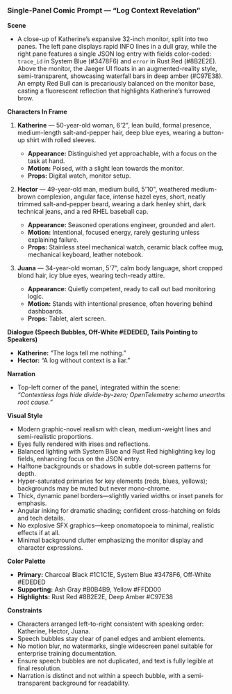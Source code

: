 ### Single-Panel Comic Prompt — “Log Context Revelation”

**Scene**  
- A close-up of Katherine’s expansive 32-inch monitor, split into two panes. The left pane displays rapid INFO lines in a dull gray, while the right pane features a single JSON log entry with fields color-coded: `trace_id` in System Blue (#3478F6) and `error` in Rust Red (#8B2E2E). Above the monitor, the Jaeger UI floats in an augmented-reality style, semi-transparent, showcasing waterfall bars in deep amber (#C97E38). An empty Red Bull can is precariously balanced on the monitor base, casting a fluorescent reflection that highlights Katherine’s furrowed brow.

**Characters In Frame**  
1. **Katherine** — 50-year-old woman, 6'2", lean build, formal presence, medium-length salt-and-pepper hair, deep blue eyes, wearing a button-up shirt with rolled sleeves.  
   - **Appearance:** Distinguished yet approachable, with a focus on the task at hand.  
   - **Motion:** Poised, with a slight lean towards the monitor.  
   - **Props:** Digital watch, monitor setup.

2. **Hector** — 49-year-old man, medium build, 5'10", weathered medium-brown complexion, angular face, intense hazel eyes, short, neatly trimmed salt-and-pepper beard, wearing a dark henley shirt, dark technical jeans, and a red RHEL baseball cap.  
   - **Appearance:** Seasoned operations engineer, grounded and alert.  
   - **Motion:** Intentional, focused energy, rarely gesturing unless explaining failure.  
   - **Props:** Stainless steel mechanical watch, ceramic black coffee mug, mechanical keyboard, leather notebook.

3. **Juana** — 34-year-old woman, 5'7", calm body language, short cropped blond hair, icy blue eyes, wearing tech-ready attire.  
   - **Appearance:** Quietly competent, ready to call out bad monitoring logic.  
   - **Motion:** Stands with intentional presence, often hovering behind dashboards.  
   - **Props:** Tablet, alert screen.

**Dialogue (Speech Bubbles, Off-White #EDEDED, Tails Pointing to Speakers)**  
- **Katherine:** “The logs tell me nothing.”  
- **Hector:** “A log without context is a liar.”

**Narration**  
- Top-left corner of the panel, integrated within the scene:  
  *“Contextless logs hide divide-by-zero; OpenTelemetry schema unearths root cause.”*

**Visual Style**  
- Modern graphic-novel realism with clean, medium-weight lines and semi-realistic proportions.  
- Eyes fully rendered with irises and reflections.  
- Balanced lighting with System Blue and Rust Red highlighting key log fields, enhancing focus on the JSON entry.  
- Halftone backgrounds or shadows in subtle dot-screen patterns for depth.  
- Hyper-saturated primaries for key elements (reds, blues, yellows); backgrounds may be muted but never mono-chrome.  
- Thick, dynamic panel borders—slightly varied widths or inset panels for emphasis.  
- Angular inking for dramatic shading; confident cross-hatching on folds and tech details.  
- No explosive SFX graphics—keep onomatopoeia to minimal, realistic effects if at all.  
- Minimal background clutter emphasizing the monitor display and character expressions.

**Color Palette**  
- **Primary:** Charcoal Black #1C1C1E, System Blue #3478F6, Off-White #EDEDED  
- **Supporting:** Ash Gray #B0B4B9, Yellow #FFDD00  
- **Highlights:** Rust Red #8B2E2E, Deep Amber #C97E38

**Constraints**  
- Characters arranged left-to-right consistent with speaking order: Katherine, Hector, Juana.  
- Speech bubbles stay clear of panel edges and ambient elements.  
- No motion blur, no watermarks, single widescreen panel suitable for enterprise training documentation.  
- Ensure speech bubbles are not duplicated, and text is fully legible at final resolution.  
- Narration is distinct and not within a speech bubble, with a semi-transparent background for readability.